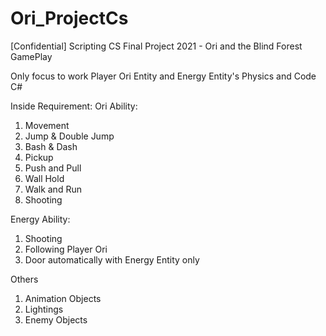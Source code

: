 # Ori_ProjectCs
[Confidential] Scripting CS Final Project 2021 - Ori and the Blind Forest GamePlay

Only focus to work Player Ori Entity and Energy Entity's Physics and Code C#

Inside Requirement:
Ori Ability:
1. Movement
2. Jump & Double Jump
3. Bash & Dash 
4. Pickup
5. Push and Pull
6. Wall Hold
7. Walk and Run
8. Shooting

Energy Ability:
1. Shooting
2. Following Player Ori
3. Door automatically with Energy Entity only

Others
1. Animation Objects
2. Lightings 
3. Enemy Objects
